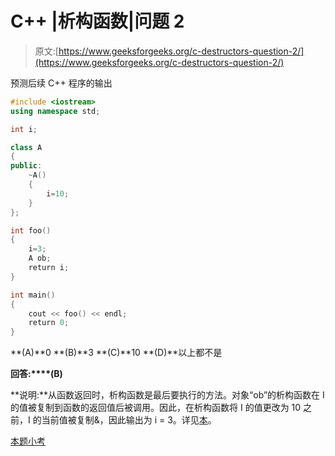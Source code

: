 # C++ |析构函数|问题 2

> 原文:[https://www.geeksforgeeks.org/c-destructors-question-2/](https://www.geeksforgeeks.org/c-destructors-question-2/)

预测后续 C++ 程序的输出

```cpp
#include <iostream>
using namespace std;

int i;

class A
{
public:
    ~A()
    {
        i=10;
    }
};

int foo()
{
    i=3;
    A ob;
    return i;
}

int main()
{
    cout << foo() << endl;
    return 0;
}
```

**(A)**0
**(B)**3
**(C)**10
**(D)**以上都不是

**回答:****(B)**

**说明:**从函数返回时，析构函数是最后要执行的方法。对象“ob”的析构函数在 I 的值被复制到函数的返回值后被调用。因此，在析构函数将 I 的值更改为 10 之前，I 的当前值被复制&，因此输出为 i = 3。详见[本](https://www.geeksforgeeks.org/playing-with-destructors-in-c/)。

[本题小考](https://www.geeksforgeeks.org/quiz-corner-gq/)